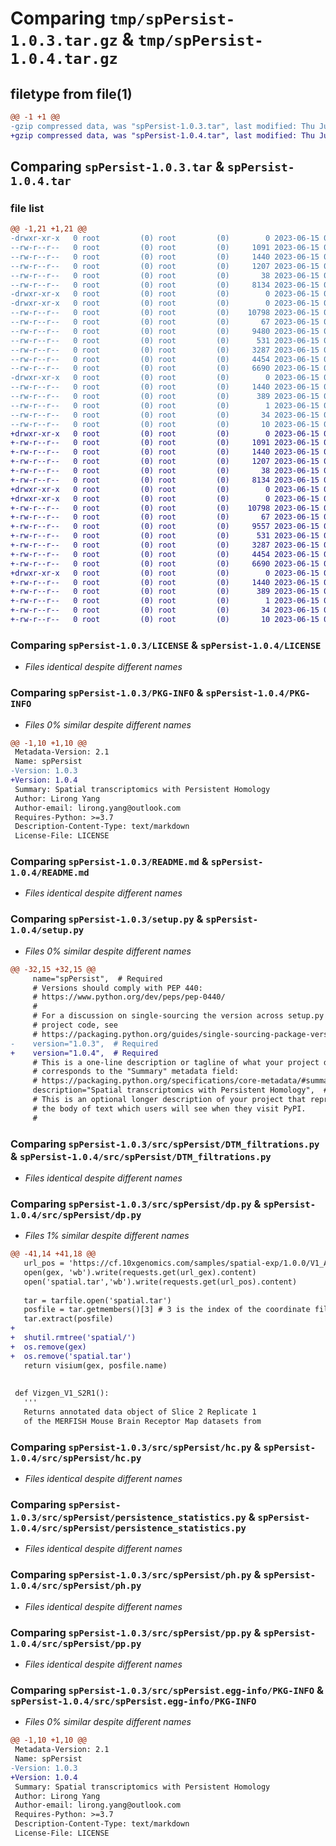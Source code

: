 # Comparing `tmp/spPersist-1.0.3.tar.gz` & `tmp/spPersist-1.0.4.tar.gz`

## filetype from file(1)

```diff
@@ -1 +1 @@
-gzip compressed data, was "spPersist-1.0.3.tar", last modified: Thu Jun 15 04:00:34 2023, max compression
+gzip compressed data, was "spPersist-1.0.4.tar", last modified: Thu Jun 15 04:06:28 2023, max compression
```

## Comparing `spPersist-1.0.3.tar` & `spPersist-1.0.4.tar`

### file list

```diff
@@ -1,21 +1,21 @@
-drwxr-xr-x   0 root         (0) root         (0)        0 2023-06-15 04:00:34.956160 spPersist-1.0.3/
--rw-r--r--   0 root         (0) root         (0)     1091 2023-06-15 04:00:09.000000 spPersist-1.0.3/LICENSE
--rw-r--r--   0 root         (0) root         (0)     1440 2023-06-15 04:00:34.956160 spPersist-1.0.3/PKG-INFO
--rw-r--r--   0 root         (0) root         (0)     1207 2023-06-15 04:00:09.000000 spPersist-1.0.3/README.md
--rw-r--r--   0 root         (0) root         (0)       38 2023-06-15 04:00:34.957160 spPersist-1.0.3/setup.cfg
--rw-r--r--   0 root         (0) root         (0)     8134 2023-06-15 04:00:09.000000 spPersist-1.0.3/setup.py
-drwxr-xr-x   0 root         (0) root         (0)        0 2023-06-15 04:00:34.943159 spPersist-1.0.3/src/
-drwxr-xr-x   0 root         (0) root         (0)        0 2023-06-15 04:00:34.953159 spPersist-1.0.3/src/spPersist/
--rw-r--r--   0 root         (0) root         (0)    10798 2023-06-15 03:59:24.000000 spPersist-1.0.3/src/spPersist/DTM_filtrations.py
--rw-r--r--   0 root         (0) root         (0)       67 2023-06-15 03:59:24.000000 spPersist-1.0.3/src/spPersist/__init__.py
--rw-r--r--   0 root         (0) root         (0)     9480 2023-06-15 03:59:24.000000 spPersist-1.0.3/src/spPersist/dp.py
--rw-r--r--   0 root         (0) root         (0)      531 2023-06-15 03:59:24.000000 spPersist-1.0.3/src/spPersist/hc.py
--rw-r--r--   0 root         (0) root         (0)     3287 2023-06-15 03:59:24.000000 spPersist-1.0.3/src/spPersist/persistence_statistics.py
--rw-r--r--   0 root         (0) root         (0)     4454 2023-06-15 03:59:24.000000 spPersist-1.0.3/src/spPersist/ph.py
--rw-r--r--   0 root         (0) root         (0)     6690 2023-06-15 03:59:24.000000 spPersist-1.0.3/src/spPersist/pp.py
-drwxr-xr-x   0 root         (0) root         (0)        0 2023-06-15 04:00:34.956160 spPersist-1.0.3/src/spPersist.egg-info/
--rw-r--r--   0 root         (0) root         (0)     1440 2023-06-15 04:00:34.000000 spPersist-1.0.3/src/spPersist.egg-info/PKG-INFO
--rw-r--r--   0 root         (0) root         (0)      389 2023-06-15 04:00:34.000000 spPersist-1.0.3/src/spPersist.egg-info/SOURCES.txt
--rw-r--r--   0 root         (0) root         (0)        1 2023-06-15 04:00:34.000000 spPersist-1.0.3/src/spPersist.egg-info/dependency_links.txt
--rw-r--r--   0 root         (0) root         (0)       34 2023-06-15 04:00:34.000000 spPersist-1.0.3/src/spPersist.egg-info/requires.txt
--rw-r--r--   0 root         (0) root         (0)       10 2023-06-15 04:00:34.000000 spPersist-1.0.3/src/spPersist.egg-info/top_level.txt
+drwxr-xr-x   0 root         (0) root         (0)        0 2023-06-15 04:06:28.780628 spPersist-1.0.4/
+-rw-r--r--   0 root         (0) root         (0)     1091 2023-06-15 04:00:09.000000 spPersist-1.0.4/LICENSE
+-rw-r--r--   0 root         (0) root         (0)     1440 2023-06-15 04:06:28.779628 spPersist-1.0.4/PKG-INFO
+-rw-r--r--   0 root         (0) root         (0)     1207 2023-06-15 04:00:09.000000 spPersist-1.0.4/README.md
+-rw-r--r--   0 root         (0) root         (0)       38 2023-06-15 04:06:28.780628 spPersist-1.0.4/setup.cfg
+-rw-r--r--   0 root         (0) root         (0)     8134 2023-06-15 04:06:02.000000 spPersist-1.0.4/setup.py
+drwxr-xr-x   0 root         (0) root         (0)        0 2023-06-15 04:06:28.776628 spPersist-1.0.4/src/
+drwxr-xr-x   0 root         (0) root         (0)        0 2023-06-15 04:06:28.778628 spPersist-1.0.4/src/spPersist/
+-rw-r--r--   0 root         (0) root         (0)    10798 2023-06-15 03:59:24.000000 spPersist-1.0.4/src/spPersist/DTM_filtrations.py
+-rw-r--r--   0 root         (0) root         (0)       67 2023-06-15 03:59:24.000000 spPersist-1.0.4/src/spPersist/__init__.py
+-rw-r--r--   0 root         (0) root         (0)     9557 2023-06-15 04:05:03.000000 spPersist-1.0.4/src/spPersist/dp.py
+-rw-r--r--   0 root         (0) root         (0)      531 2023-06-15 03:59:24.000000 spPersist-1.0.4/src/spPersist/hc.py
+-rw-r--r--   0 root         (0) root         (0)     3287 2023-06-15 03:59:24.000000 spPersist-1.0.4/src/spPersist/persistence_statistics.py
+-rw-r--r--   0 root         (0) root         (0)     4454 2023-06-15 03:59:24.000000 spPersist-1.0.4/src/spPersist/ph.py
+-rw-r--r--   0 root         (0) root         (0)     6690 2023-06-15 03:59:24.000000 spPersist-1.0.4/src/spPersist/pp.py
+drwxr-xr-x   0 root         (0) root         (0)        0 2023-06-15 04:06:28.779628 spPersist-1.0.4/src/spPersist.egg-info/
+-rw-r--r--   0 root         (0) root         (0)     1440 2023-06-15 04:06:28.000000 spPersist-1.0.4/src/spPersist.egg-info/PKG-INFO
+-rw-r--r--   0 root         (0) root         (0)      389 2023-06-15 04:06:28.000000 spPersist-1.0.4/src/spPersist.egg-info/SOURCES.txt
+-rw-r--r--   0 root         (0) root         (0)        1 2023-06-15 04:06:28.000000 spPersist-1.0.4/src/spPersist.egg-info/dependency_links.txt
+-rw-r--r--   0 root         (0) root         (0)       34 2023-06-15 04:06:28.000000 spPersist-1.0.4/src/spPersist.egg-info/requires.txt
+-rw-r--r--   0 root         (0) root         (0)       10 2023-06-15 04:06:28.000000 spPersist-1.0.4/src/spPersist.egg-info/top_level.txt
```

### Comparing `spPersist-1.0.3/LICENSE` & `spPersist-1.0.4/LICENSE`

 * *Files identical despite different names*

### Comparing `spPersist-1.0.3/PKG-INFO` & `spPersist-1.0.4/PKG-INFO`

 * *Files 0% similar despite different names*

```diff
@@ -1,10 +1,10 @@
 Metadata-Version: 2.1
 Name: spPersist
-Version: 1.0.3
+Version: 1.0.4
 Summary: Spatial transcriptomics with Persistent Homology
 Author: Lirong Yang
 Author-email: lirong.yang@outlook.com
 Requires-Python: >=3.7
 Description-Content-Type: text/markdown
 License-File: LICENSE
```

### Comparing `spPersist-1.0.3/README.md` & `spPersist-1.0.4/README.md`

 * *Files identical despite different names*

### Comparing `spPersist-1.0.3/setup.py` & `spPersist-1.0.4/setup.py`

 * *Files 0% similar despite different names*

```diff
@@ -32,15 +32,15 @@
     name="spPersist",  # Required
     # Versions should comply with PEP 440:
     # https://www.python.org/dev/peps/pep-0440/
     #
     # For a discussion on single-sourcing the version across setup.py and the
     # project code, see
     # https://packaging.python.org/guides/single-sourcing-package-version/
-    version="1.0.3",  # Required
+    version="1.0.4",  # Required
     # This is a one-line description or tagline of what your project does. This
     # corresponds to the "Summary" metadata field:
     # https://packaging.python.org/specifications/core-metadata/#summary
     description="Spatial transcriptomics with Persistent Homology",  # Optional
     # This is an optional longer description of your project that represents
     # the body of text which users will see when they visit PyPI.
     #
```

### Comparing `spPersist-1.0.3/src/spPersist/DTM_filtrations.py` & `spPersist-1.0.4/src/spPersist/DTM_filtrations.py`

 * *Files identical despite different names*

### Comparing `spPersist-1.0.3/src/spPersist/dp.py` & `spPersist-1.0.4/src/spPersist/dp.py`

 * *Files 1% similar despite different names*

```diff
@@ -41,14 +41,18 @@
   url_pos = 'https://cf.10xgenomics.com/samples/spatial-exp/1.0.0/V1_Adult_Mouse_Brain/V1_Adult_Mouse_Brain_spatial.tar.gz'
   open(gex, 'wb').write(requests.get(url_gex).content)
   open('spatial.tar','wb').write(requests.get(url_pos).content)
 
   tar = tarfile.open('spatial.tar')
   posfile = tar.getmembers()[3] # 3 is the index of the coordinate file.
   tar.extract(posfile)
+
+  shutil.rmtree('spatial/')
+  os.remove(gex)
+  os.remove('spatial.tar')
   return visium(gex, posfile.name)
 
 
 def Vizgen_V1_S2R1():
   '''
   Returns annotated data object of Slice 2 Replicate 1
   of the MERFISH Mouse Brain Receptor Map datasets from
```

### Comparing `spPersist-1.0.3/src/spPersist/hc.py` & `spPersist-1.0.4/src/spPersist/hc.py`

 * *Files identical despite different names*

### Comparing `spPersist-1.0.3/src/spPersist/persistence_statistics.py` & `spPersist-1.0.4/src/spPersist/persistence_statistics.py`

 * *Files identical despite different names*

### Comparing `spPersist-1.0.3/src/spPersist/ph.py` & `spPersist-1.0.4/src/spPersist/ph.py`

 * *Files identical despite different names*

### Comparing `spPersist-1.0.3/src/spPersist/pp.py` & `spPersist-1.0.4/src/spPersist/pp.py`

 * *Files identical despite different names*

### Comparing `spPersist-1.0.3/src/spPersist.egg-info/PKG-INFO` & `spPersist-1.0.4/src/spPersist.egg-info/PKG-INFO`

 * *Files 0% similar despite different names*

```diff
@@ -1,10 +1,10 @@
 Metadata-Version: 2.1
 Name: spPersist
-Version: 1.0.3
+Version: 1.0.4
 Summary: Spatial transcriptomics with Persistent Homology
 Author: Lirong Yang
 Author-email: lirong.yang@outlook.com
 Requires-Python: >=3.7
 Description-Content-Type: text/markdown
 License-File: LICENSE
```

